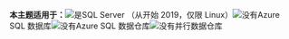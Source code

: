 <Token>**本主题适用于：**![是](media/yes.png)SQL Server （从开始 2019，仅限 Linux）![没有](media/no.png)Azure SQL 数据库![没有](media/no.png)Azure SQL 数据仓库![没有](media/no.png)并行数据仓库 </Token>